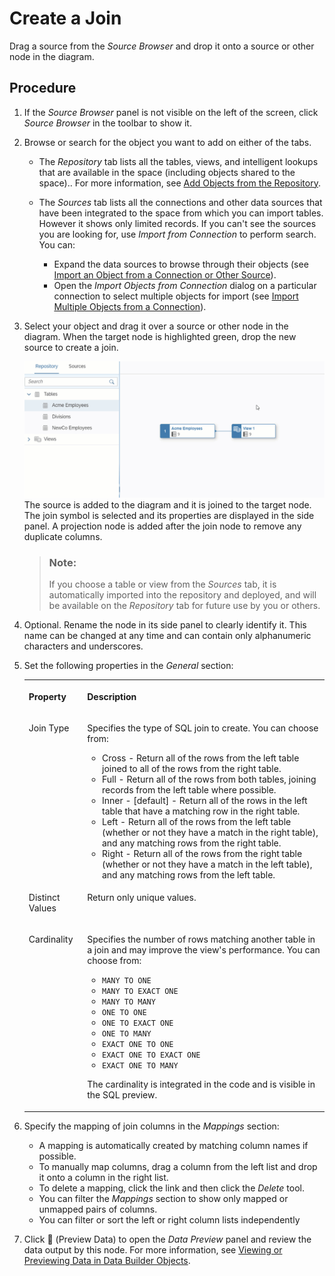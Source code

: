 <!-- loio947d6d8d447f40169a720cdeaad78c8a -->

<link rel="stylesheet" type="text/css" href="css/sap-icons.css"/>

# Create a Join

Drag a source from the *Source Browser* and drop it onto a source or other node in the diagram.



## Procedure

1.  If the *Source Browser* panel is not visible on the left of the screen, click *Source Browser* in the toolbar to show it.

2.  Browse or search for the object you want to add on either of the tabs.

    -   The *Repository* tab lists all the tables, views, and intelligent lookups that are available in the space \(including objects shared to the space\).. For more information, see [Add Objects from the Repository](add-objects-from-the-repository-13fcecd.md).

    -   The *Sources* tab lists all the connections and other data sources that have been integrated to the space from which you can import tables. However it shows only limited records. If you can't see the sources you are looking for, use *Import from Connection* to perform search. You can:

        -   Expand the data sources to browse through their objects \(see [Import an Object from a Connection or Other Source](import-an-object-from-a-connection-or-other-source-3e6f8f2.md)\).
        -   Open the *Import Objects from Connection* dialog on a particular connection to select multiple objects for import \(see [Import Multiple Objects from a Connection](import-multiple-objects-from-a-connection-e720b13.md)\).


3.  Select your object and drag it over a source or other node in the diagram. When the target node is highlighted green, drop the new source to create a join.

    ![](images/Create_Join_Gif_dc051d5.gif) The source is added to the diagram and it is joined to the target node. The join symbol is selected and its properties are displayed in the side panel. A projection node is added after the join node to remove any duplicate columns.

    > ### Note:  
    > If you choose a table or view from the *Sources* tab, it is automatically imported into the repository and deployed, and will be available on the *Repository* tab for future use by you or others.

4.  Optional. Rename the node in its side panel to clearly identify it. This name can be changed at any time and can contain only alphanumeric characters and underscores.

5.  Set the following properties in the *General* section:


    <table>
    <tr>
    <th valign="top">

    Property
    
    </th>
    <th valign="top">

    Description
    
    </th>
    </tr>
    <tr>
    <td valign="top">
    
    Join Type
    
    </td>
    <td valign="top">
    
    Specifies the type of SQL join to create. You can choose from:

    -   Cross - Return all of the rows from the left table joined to all of the rows from the right table.
    -   Full - Return all of the rows from both tables, joining records from the left table where possible.
    -   Inner - \[default\] - Return all of the rows in the left table that have a matching row in the right table.
    -   Left - Return all of the rows from the left table \(whether or not they have a match in the right table\), and any matching rows from the right table.
    -   Right - Return all of the rows from the right table \(whether or not they have a match in the left table\), and any matching rows from the left table.


    
    </td>
    </tr>
    <tr>
    <td valign="top">
    
    Distinct Values
    
    </td>
    <td valign="top">
    
    Return only unique values.
    
    </td>
    </tr>
    <tr>
    <td valign="top">
    
    Cardinality
    
    </td>
    <td valign="top">
    
    Specifies the number of rows matching another table in a join and may improve the view's performance. You can choose from:

    -   `MANY TO ONE`
    -   `MANY TO EXACT ONE`
    -   `MANY TO MANY`
    -   `ONE TO ONE`
    -   `ONE TO EXACT ONE`
    -   `ONE TO MANY`
    -   `EXACT ONE TO ONE`
    -   `EXACT ONE TO EXACT ONE`
    -   `EXACT ONE TO MANY`

    The cardinality is integrated in the code and is visible in the SQL preview.
    
    </td>
    </tr>
    </table>
    
6.  Specify the mapping of join columns in the *Mappings* section:

    -   A mapping is automatically created by matching column names if possible.
    -   To manually map columns, drag a column from the left list and drop it onto a column in the right list.
    -   To delete a mapping, click the link and then click the *Delete* tool.
    -   You can filter the *Mappings* section to show only mapped or unmapped pairs of columns.
    -   You can filter or sort the left or right column lists independently

7.  Click <span class="FPA-icons"></span> \(Preview Data\) to open the *Data Preview* panel and review the data output by this node. For more information, see [Viewing or Previewing Data in Data Builder Objects](viewing-or-previewing-data-in-data-builder-objects-b338e4a.md).


